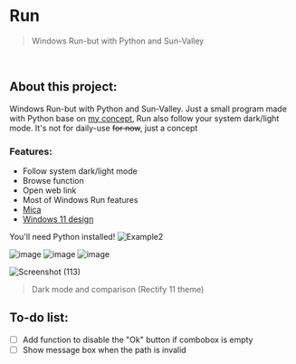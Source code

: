   
# Run

>Windows Run-but with Python and Sun-Valley

<div align="left">
  
<br>

## About this project:
Windows Run-but with Python and Sun-Valley. Just a small program made with Python base on [my concept](https://www.reddit.com/r/Windows_Redesign/comments/s8kgtm/quite_new_to_figma_so_i_just_create_a_simple/), Run also follow your system dark/light mode. It's not for daily-use ~~for now~~, just a concept
<br>
### Features:
  - Follow system dark/light mode
  - Browse function
  - Open web link
  - Most of Windows Run features
  - [Mica](https://github.com/martinet101/win32mica)
  - [Windows 11 design](https://github.com/rdbende/Sun-Valley-ttk-theme) 

You'll need Python installed!
![Example2](https://user-images.githubusercontent.com/86362423/158045500-413133e4-6bbe-4402-b197-8da897c755e7.gif)

![image](https://user-images.githubusercontent.com/86362423/158001467-a3fbea0b-d93b-4ae4-85ab-c73bac7c8309.png)
![image](https://user-images.githubusercontent.com/86362423/158001488-135cadbd-3313-4dfd-a400-d88b7f94aba6.png)
![image](https://user-images.githubusercontent.com/86362423/158001500-3e71d09d-7eb5-4b27-94bb-9a3e24d5f490.png)
  
 ![Screenshot (113)](https://user-images.githubusercontent.com/86362423/158381618-7fde411f-549c-4435-9246-897cbb8daf50.png)
  >Dark mode and comparison (Rectify 11 theme)

## To-do list:
- [ ] Add function to disable the "Ok" button if combobox is empty
- [ ] Show message box when the path is invalid
